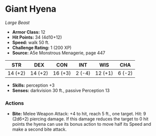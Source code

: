 # Giant Hyena

*Large* *Beast*

- **Armor Class:** 12
- **Hit Points:** 34 (4d10+12)
- **Speed:** walk 50 ft.
- **Challenge Rating:** 1 (200 XP)
- **Source:** A5e Monstrous Menagerie, page 447

| STR | DEX | CON | INT | WIS | CHA |
| --- | --- | --- | --- | --- | --- |
| 14 (+2) | 14 (+2) | 16 (+3) | 2 (-4) | 12 (+1) | 6 (-2) |

- **Skills:** perception +3
- **Senses:** darkvision 30 ft., passive Perception 13

### Actions

- **Bite:** Melee Weapon Attack: +4 to hit, reach 5 ft., one target. Hit: 9 (2d6+2) piercing damage. If this damage reduces the target to 0 hit points  the hyena can use its bonus action to move half its Speed and make a second bite attack.


